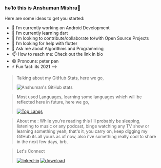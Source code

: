 ### həˈlō this is Anshuman Mishra👋

Here are some ideas to get you started:

- 🔭 I’m currently working on Android Development
- 🌱 I’m currently learning dart
- 👯 I’m looking to contribute/collaborate to/with Open Source Projects
- 🤔 I’m looking for help with flutter
- 💬 Ask me about Algorithms and Programming
- 📫 How to reach me: Check out the link in bio
- 😄 Pronouns: peter pan
- ⚡ Fun fact: its 2021
-->


> Talking about my GitHub Stats, here we go,
>
>![Anshuman's GitHub stats](https://github-readme-stats.vercel.app/api?username=ansh8tu&theme=midnight-purple&show_icons=true) 

> Most used Languages, learning some languages which will be reflected here in future, here we go,  
>
>[![Top Langs](https://github-readme-stats.vercel.app/api/top-langs/?username=ansh8tu&theme=midnight-purple&layout=compact)](https://github.com/ansh8tu/github-readme-stats)


> About me :
> While you're reading this I'll probably be sleeping, listening to music or any podcast, binge watching any TV show or learning something yeah, that's it, you carry on, keep    digging my GitHub its all yours as of now, also i've something really cool to share in the next few days, brb, 

> Let's Connect
> 
> <a href="https://www.linkedin.com/in/anshuman-mishra-67b7a5190/"><img src="https://i.ibb.co/72mMsGc/linked-in.jpg" alt="linked-in" border="0"></a>  <a href="https://discordapp.com/users/748813142234234911/"><img src="https://i.ibb.co/hVNgVt8/download.jpg" alt="download" border="0"></a>
